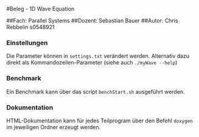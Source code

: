 #Beleg - 1D Wave Equation

##Fach: 	Parallel Systems
##Dozent: 	Sebastian Bauer
##Autor: 	Chris Rebbelin s0548921


### Einstellungen

Die Parameter können in `settings.txt` verändert werden.
Alternativ dazu direkt als Kommandozeilen-Parameter (siehe auch `./myWave --help`)


### Benchmark

Ein Benchmark kann über das script `benchStart.sh` ausgeführt werden.


### Dokumentation

HTML-Dokumentation kann für jedes Teilprogram über den Befehl `doxygen` im jeweiligen Ordner erzeugt werden.


